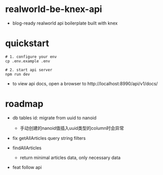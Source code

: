 # realworld-be-knex-api
- blog-ready realworld api boilerplate built with knex
# quickstart

```shell
# 1. configure your env
cp .env.example .env

# 2. start api server
npm run dev
```

- to view api docs, open a browser to http://localhost:8990/api/v1/docs/
# roadmap
- db tables id: migrate from uuid to nanoid
  - 手动创建的nanoid值插入uuid类型的column时会异常

- fix getAllArticles query string filters

- findAllArticles
  - return minimal articles data, only necessary data

- feat follow api
